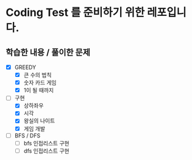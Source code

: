 # Coding Test 를 준비하기 위한 레포입니다.

## 학습한 내용 / 풀이한 문제
- [x] GREEDY
  - [x] 큰 수의 법칙
  - [x] 숫자 카드 게임
  - [x] 1이 될 때까지
- [ ] 구현
  - [x] 상하좌우
  - [x] 시각
  - [x] 왕실의 나이트
  - [x] 게임 개발
- [ ] BFS / DFS
  - [ ] bfs 인접리스트 구현
  - [ ] dfs 인접리스트 구현